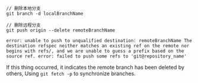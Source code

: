 ```shell
// 删除本地分支
git branch -d localBranchName

// 删除远程分支
git push origin --delete remoteBranchName
```

```
error: unable to push to unqualified destination: remoteBranchName The destination refspec neither matches an existing ref on the remote nor begins with refs/, and we are unable to guess a prefix based on the source ref. error: failed to push some refs to 'git@repository_name'
```

If this thing occurred, it indicates the remote branch has been deleted by others, Using `git fetch -p` to synchronize branches.